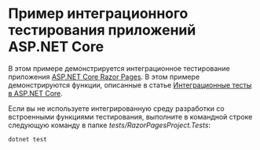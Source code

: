 # <a name="aspnet-core-integration-testing-sample"></a>Пример интеграционного тестирования приложений ASP.NET Core

В этом примере демонстрируется интеграционное тестирование приложения [ASP.NET Core Razor Pages](https://docs.microsoft.com/aspnet/core/mvc/razor-pages). В этом примере демонстрируются функции, описанные в статье [Интеграционные тесты в ASP.NET Core](https://docs.microsoft.com/aspnet/core/test/integration-tests).

Если вы не используете интегрированную среду разработки со встроенными функциями тестирования, выполните в командной строке следующую команду в папке *tests/RazorPagesProject.Tests*:

```console
dotnet test
```
